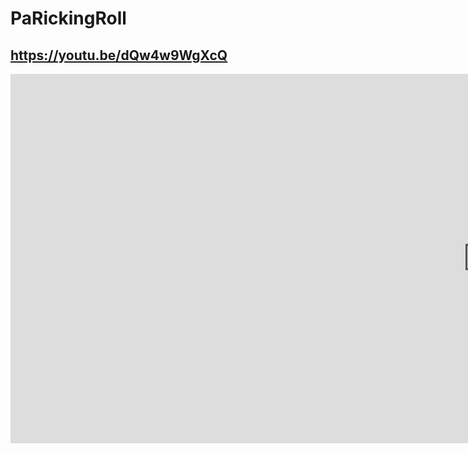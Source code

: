 # PaRickingRoll
## https://youtu.be/dQw4w9WgXcQ

<iframe width="1528" height="591" src="https://www.youtube.com/embed/dQw4w9WgXcQ" frameborder="0" allow="accelerometer; autoplay; clipboard-write; encrypted-media; gyroscope; picture-in-picture" allowfullscreen></iframe>
